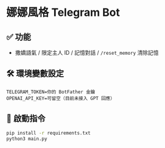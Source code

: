 # 娜娜風格 Telegram Bot

## ✅ 功能
- 撒嬌語氣 / 限定主人 ID / 記憶對話 / `/reset_memory` 清除記憶

## 🛠️ 環境變數設定

```
TELEGRAM_TOKEN=你的 BotFather 金鑰
OPENAI_API_KEY=可留空（目前未接入 GPT 回應）
```

## 🚀 啟動指令
```bash
pip install -r requirements.txt
python3 main.py
```